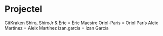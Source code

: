 # ProjecteI

GitKraken
Shiro, ShiroJr & Èric = Èric Maestre
Oriol-Paris = Oriol París
Aleix Martínez = Aleix Martínez
izan.garcia = Izan García
